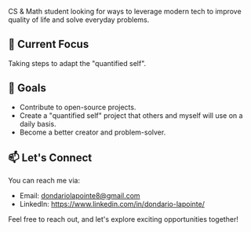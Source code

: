 <!-- Add your awesome banner or logo here -->

CS & Math student looking for ways to leverage modern tech to improve quality of life and solve everyday problems.

## 🌱 Current Focus

Taking steps to adapt the "quantified self".

## 🚀 Goals

- Contribute to open-source projects.
- Create a "quantified self" project that others and myself will use on a daily basis.
- Become a better creator and problem-solver. 

## 📫 Let's Connect

 You can reach me via:
- Email: dondariolapointe8@gmail.com
- LinkedIn: https://www.linkedin.com/in/dondario-lapointe/

Feel free to reach out, and let's explore exciting opportunities together!


<!-- Add any other sections or customizations you'd like -->

